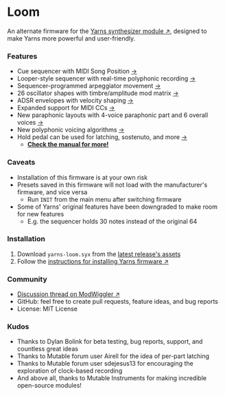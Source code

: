 # Loom
An alternate firmware for the [Yarns synthesizer module ↗](https://mutable-instruments.net/modules/yarns/), designed to make Yarns more powerful and user-friendly.

### Features
- Cue sequencer with MIDI Song Position [→](yarns/MANUAL.md#controls-for-master-clock)
- Looper-style sequencer with real-time polyphonic recording [→](yarns/MANUAL.md#loop-sequencer)
- Sequencer-programmed arpeggiator movement [→](yarns/MANUAL.md#sequencer-programmed-arpeggiator-movement)
- 26 oscillator shapes with timbre/amplitude mod matrix [→](yarns/MANUAL.md#oscillator-timbre-settings)
- ADSR envelopes with velocity shaping [→](yarns/MANUAL.md#envelope)
- Expanded support for MIDI CCs [→](yarns/MANUAL.md#control-change-cc)
- New paraphonic layouts with 4-voice paraphonic part and 6 overall voices [→](yarns/MANUAL.md#new-layouts)
- New polyphonic voicing algorithms [→](yarns/MANUAL.md#polyphonic-voice-allocation)
- Hold pedal can be used for latching, sostenuto, and more [→](yarns/MANUAL.md#hold-pedal)
  - **[Check the manual for more!](yarns/MANUAL.md)**

### Caveats
- Installation of this firmware is at your own risk
- Presets saved in this firmware will not load with the manufacturer's firmware, and vice versa
  - Run `INIT` from the main menu after switching firmware
- Some of Yarns' original features have been downgraded to make room for new features
  - E.g. the sequencer holds 30 notes instead of the original 64

### Installation
1. Download `yarns-loom.syx` from the [latest release's assets](https://github.com/rcrogers/yarns-loom/releases/latest)
2. Follow the [instructions for installing Yarns firmware ↗](https://pichenettes.github.io/mutable-instruments-documentation/modules/yarns/manual/#firmware)

### Community
- [Discussion thread on ModWiggler ↗](https://www.modwiggler.com/forum/viewtopic.php?t=255378)
- GitHub: feel free to create pull requests, feature ideas, and bug reports
- License: MIT License

### Kudos
- Thanks to Dylan Bolink for beta testing, bug reports, support, and countless great ideas
- Thanks to Mutable forum user Airell for the idea of per-part latching
- Thanks to Mutable forum user sdejesus13 for encouraging the exploration of clock-based recording
- And above all, thanks to Mutable Instruments for making incredible open-source modules!

